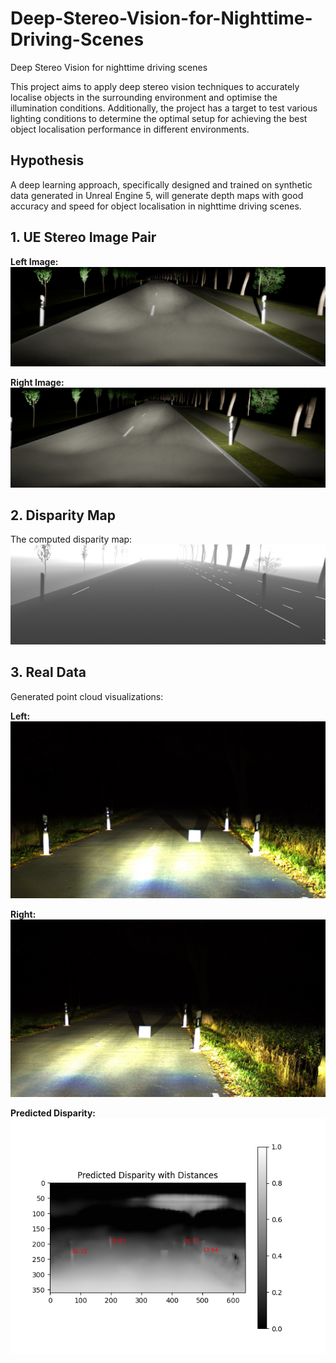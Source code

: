 # Deep-Stereo-Vision-for-Nighttime-Driving-Scenes
Deep Stereo Vision for nighttime driving scenes

This project aims to apply deep stereo vision techniques to accurately localise objects in the surrounding environment and optimise the illumination conditions. Additionally, the project has a target to test various lighting conditions to determine the optimal setup for achieving the best object localisation performance in different environments.

## Hypothesis 
A deep learning approach, specifically designed and trained on synthetic data generated in Unreal Engine 5, will generate depth maps with good accuracy and speed for object localisation in nighttime driving scenes.

## 1. UE Stereo Image Pair
**Left Image:**
![Left Image](images/UEL.png)

**Right Image:**
![Right Image](images/UER.png)

## 2. Disparity Map
The computed disparity map:
![Disparity Map](images/UED.png)

## 3. Real Data
Generated point cloud visualizations:

**Left:**
![Point Cloud 1](images/L.png)

**Right:**
![Point Cloud 2](images/R.png)

**Predicted Disparity:**
![Point Cloud 3](images/1_disparity.png)
